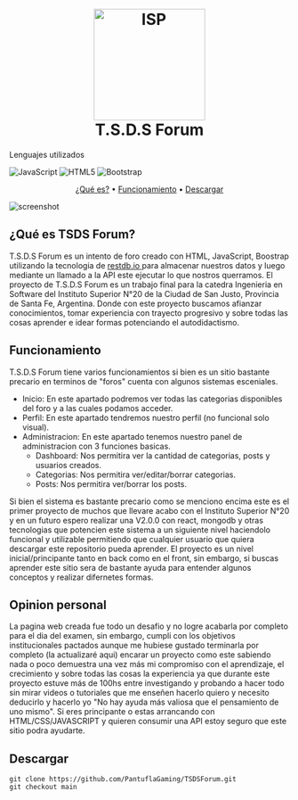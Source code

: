 
<h1 align="center">
  <br>
  <a href="http://www.amitmerchant.com/electron-markdownify"><img src="https://imgur.com/iKma7KI.png" alt="ISP" width="200"></a>
  <br>
  T.S.D.S Forum
  <br>
</h1>
<p align="">
  Lenguajes utilizados
  
  ![JavaScript](https://img.shields.io/badge/javascript-%23323330.svg?style=for-the-badge&logo=javascript&logoColor=%23F7DF1E)
  ![HTML5](https://img.shields.io/badge/html5-%23E34F26.svg?style=for-the-badge&logo=html5&logoColor=white)
  ![Bootstrap](https://img.shields.io/badge/bootstrap-%238511FA.svg?style=for-the-badge&logo=bootstrap&logoColor=white)
  
</p>

<p align="center">
  <a href="#¿Qué-es-TSDS-Forum?">¿Qué es?</a> •
  <a href="#Funcionamiento">Funcionamiento</a> •
<a href="#Descargar">Descargar</a> 
</p>

![screenshot](https://imgur.com/GRDLKz5.jpg)

## ¿Qué es TSDS Forum?

T.S.D.S Forum es un intento de foro creado con HTML, JavaScript, Boostrap utilizando la tecnologia de <a href="https://restdb.io"> restdb.io </a> para almacenar nuestros datos y luego mediante un llamado a la API este ejecutar lo que nostros querramos. El proyecto de T.S.D.S Forum es un trabajo final para la catedra Ingenieria en Software del Instituto Superior N°20 de la Ciudad de San Justo, Provincia de Santa Fe, Argentina. Donde con este proyecto buscamos afianzar conocimientos, tomar experiencia con trayecto progresivo y sobre todas las cosas aprender e idear formas potenciando el autodidactismo.

## Funcionamiento

T.S.D.S Forum tiene varios funcionamientos si bien es un sitio bastante precario en terminos de "foros" cuenta con algunos sistemas esceniales.

- Inicio: En este apartado podremos ver todas las categorias disponibles del foro y a las cuales podamos acceder.
- Perfil: En este apartado tendremos nuestro perfil (no funcional solo visual).
- Administracion: En este apartado tenemos nuestro panel de administracion con 3 funciones basicas.
  	- Dashboard: Nos permitira ver la cantidad de categorias, posts y usuarios creados.
  	- Categorias: Nos permitira ver/editar/borrar categorias.
  	- Posts: Nos permitira ver/borrar los posts.

Si bien el sistema es bastante precario como se menciono encima este es el primer proyecto de muchos que llevare acabo con el Instituto Superior N°20 y en un futuro espero realizar una V2.0.0 con react, mongodb y otras tecnologias que potencien este sistema a un siguiente nivel haciendolo funcional y utilizable permitiendo que cualquier usuario que quiera descargar este repositorio pueda aprender. El proyecto es un nivel inicial/principante tanto en back como en el front, sin embargo, si buscas aprender este sitio sera de bastante ayuda para entender algunos conceptos y realizar difernetes formas.

## Opinion personal

La pagina web creada fue todo un desafio y no logre acabarla por completo para el dia del examen, sin embargo, cumpli con los objetivos institucionales pactados aunque me hubiese gustado terminarla por completo (la actualizaré aqui) encarar un proyecto como este sabiendo nada o poco demuestra una vez más mi compromiso con el aprendizaje, el crecimiento y sobre todas las cosas la experiencia ya que durante este proyecto estuve más de 100hs entre investigando y probando a hacer todo sin mirar videos o tutoriales que me enseñen hacerlo quiero y necesito deducirlo y hacerlo yo "No hay ayuda más valiosa que el pensamiento de uno mismo". Si eres principante o estas arrancando con HTML/CSS/JAVASCRIPT y quieren consumir una API estoy seguro que este sitio podra ayudarte.

## Descargar
```
git clone https://github.com/PantuflaGaming/TSDSForum.git
git checkout main
```
